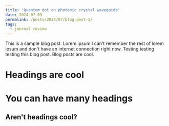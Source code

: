 ```yaml
---
title: 'Quantum dot on photonic crystal waveguide'
date: 2024-07-09
permalink: /posts/2024/07/blog-post-1/
tags:
  - journal review
---
```


This is a sample blog post. Lorem ipsum I can't remember the rest of lorem ipsum and don't have an internet connection right now. Testing testing testing this blog post. Blog posts are cool.

Headings are cool
======

You can have many headings
======

Aren't headings cool?
------